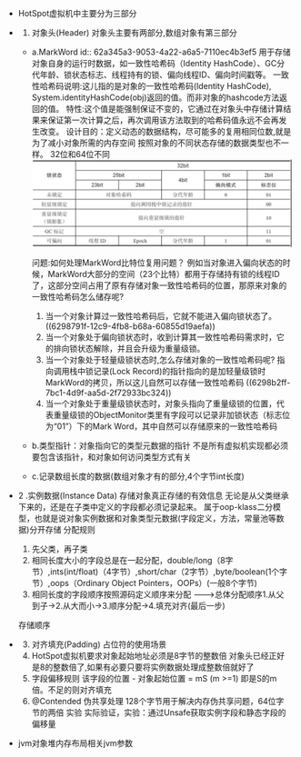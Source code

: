 - HotSpot虚拟机中主要分为三部分
- 1. 对象头(Header)
  对象头主要有两部分,数组对象有第三部分
	- a.MarkWord
	  id:: 62a345a3-9053-4a22-a6a5-7110ec4b3ef5
	  用于存储对象自身的运行时数据，如一致性哈希码（Identity HashCode）、GC分代年龄、锁状态标志、线程持有的锁、偏向线程ID、偏向时间戳等。
	  一致性哈希码说明:这儿指的是对象的一致性哈希码(Identity HashCode),
	  System.identityHashCode(obj)返回的值。而非对象的hashcode方法返回的值。
	  特性:这个值是能强制保证不变的，它通过在对象头中存储计算结果来保证第一次计算之后，再次调用该方法取到的哈希码值永远不会再发生改变。
	  设计目的：定义动态的数据结构，尽可能多的复用相同位数,就是为了减小对象所需的内存空间
	  按照对象的不同状态存储的数据类型也不一样。
	  32位和64位不同
	  ![32位虚拟机对象头MarkWord.png](../assets/截屏2022-06-02_下午9.11.26_1654175648260_0.png)
	  
	  问题:如何处理MarkWord比特位复用问题？
	  例如当对象进入偏向状态的时候，MarkWord大部分的空间（23个比特）都用于存储持有锁的线程ID了，这部分空间占用了原有存储对象一致性哈希码的位置，那原来对象的一致性哈希码怎么储存呢?
	  1. 当一个对象计算过一致性哈希码后，它就不能进入偏向锁状态了。 ((6298791f-12c9-4fb8-b68a-60855d19aefa)) 
	  2. 当一个对象处于偏向锁状态时，收到计算其一致性哈希码需求时，它的排向锁状态解除，并且会升级为重量级锁。
	  3. 当一个对象处于轻量级锁状态时,怎么存储对象的一致性哈希码呢?
	  指向调用栈中锁记录(Lock Record)的指针指向的是加轻量级锁时MarkWord的拷贝，所以这儿自然可以存储一致性哈希码 ((6298b2ff-7bc1-4d9f-aa5d-2f72933bc324))
	  4. 当一个对象处于重量级锁状态时，对象头指向了重量级锁的位置，代表重量级锁的ObjectMonitor类里有字段可以记录非加锁状态（标志位为“01”）下的Mark Word，其中自然可以存储原来的一致性哈希码
	- b.类型指针：对象指向它的类型元数据的指针
	  不是所有虚拟机实现都必须要包含该指针，和对象如何访问类型方式有关
	- c.记录数组长度的数据(数组对象才有的部分,4个字节int长度)
- 2 .实例数据(Instance Data)
  存储对象真正存储的有效信息
  无论是从父类继承下来的，还是在子类中定义的字段都必须记录起来。
  属于oop-klass二分模型，也就是说对象实例数据和对象类型元数据(字段定义，方法，常量池等数据)分开存储
  分配规则
  1. 先父类，再子类
  2. 相同长度大小的字段总是在一起分配，double/long（8字节）,ints(int/float)（4字节）,short/char（2字节）,byte/boolean(1个字节）,oops（Ordinary Object Pointers，OOPs）(一般8个字节)
  3. 相同长度的字段顺序按照源码定义顺序来分配
  --->总体分配顺序1.从父到子->2.从大而小->3.顺序分配->4.填充对齐(最后一步)
   
  存储顺序
- 3. 对齐填充(Padding)
  占位符的使用场景
  1. HotSpot虚拟机要求对象起始地址必须是8字节的整数倍
  对象头已经正好是8的整数倍了,如果有必要只要将实例数据处理成整数倍就好了
  2. 字段偏移规则
  该字段的位置 - 对象起始位置 = mS (m >=1) 即是S的m倍。不足的则对齐填充
  3. @Contended 伪共享处理
  128个字节用于解决内存伪共享问题，64位字节的两倍
  实验
  实际验证，实验：通过Unsafe获取实例字段和静态字段的偏移量
- jvm对象堆内存布局相关jvm参数